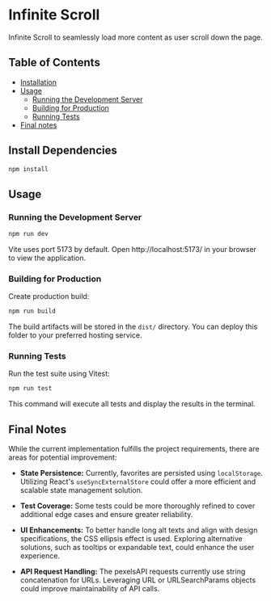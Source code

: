 # Infinite Scroll

Infinite Scroll to seamlessly load more content as user scroll down the page.

## Table of Contents

- [Installation](#installation)
- [Usage](#usage)
  - [Running the Development Server](#running-the-development-server)
  - [Building for Production](#building-for-production)
  - [Running Tests](#running-tests)
- [Final notes](#final-notes)


## Install Dependencies

```bash
npm install
```

## Usage

### Running the Development Server

```bash
npm run dev
```
Vite uses port 5173 by default. Open http://localhost:5173/ in your browser to view the application.

### Building for Production

Create production build:

```bash
npm run build
```
The build artifacts will be stored in the `dist/` directory. You can deploy this folder to your preferred hosting service.

### Running Tests

Run the test suite using Vitest:

```bash
npm run test
```
This command will execute all tests and display the results in the terminal.

## Final Notes

While the current implementation fulfills the project requirements, there are areas for potential improvement:

- **State Persistence:** Currently, favorites are persisted using `localStorage`. Utilizing React's `useSyncExternalStore` could offer a more efficient and scalable state management solution.

- **Test Coverage:** Some tests could be more thoroughly refined to cover additional edge cases and ensure greater reliability.

- **UI Enhancements:** To better handle long alt texts and align with design specifications, the CSS ellipsis effect is used. Exploring alternative solutions, such as tooltips or expandable text, could enhance the user experience.

- **API Request Handling:** The pexelsAPI requests currently use string concatenation for URLs. Leveraging URL or URLSearchParams objects could improve maintainability of API calls.
